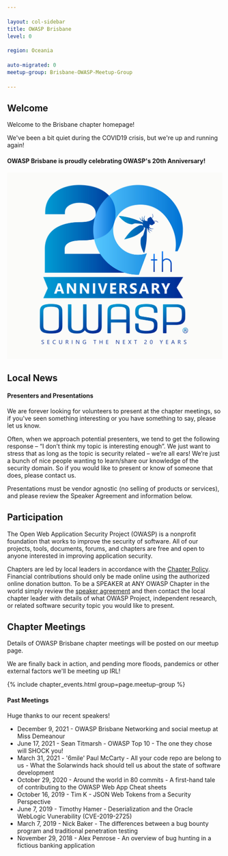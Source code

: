 ```yaml
---

layout: col-sidebar
title: OWASP Brisbane
level: 0

region: Oceania

auto-migrated: 0
meetup-group: Brisbane-OWASP-Meetup-Group

---
```

## Welcome

Welcome to the Brisbane chapter homepage!

We've been a bit quiet during the COVID19 crisis, but we're up and running again!

#### OWASP Brisbane is proudly celebrating OWASP's 20th Anniversary!
[![OWASP 20th Anniversary Image](assets/images/OWASP%2020th%20Anniversary.jpeg)](https://20thanniversary.owasp.org/)

## Local News

#### Presenters and Presentations

We are forever looking for volunteers to present at the chapter meetings, so if you've seen something interesting or you have something to say, please let us know.

Often, when we approach potential presenters, we tend to get the following response – “I don’t think my topic is interesting enough”. We just want to stress that as long as the topic is security related – we’re all ears\! We’re just a bunch of nice people wanting to learn/share our knowledge of the security domain. So if you would like to present or know of someone that does, please contact us.

Presentations must be vendor agnostic (no selling of products or services), and please review the Speaker Agreement and information below.

## Participation
The Open Web Application Security Project (OWASP) is a nonprofit foundation that works to improve the security of software. All of our projects, tools, documents, forums, and chapters are free and open to anyone interested in improving application security. 

Chapters are led by local leaders in accordance with the [Chapter Policy](https://owasp.org/www-policy/). Financial contributions should only be made online using the authorized online donation button. To be a SPEAKER at ANY OWASP Chapter in the world simply review the [speaker agreement](https://owasp.org/www-policy/) and then contact the local chapter leader with details of what OWASP Project, independent research, or related software security topic you would like to present.

## Chapter Meetings
Details of OWASP Brisbane chapter meetings will be posted on our meetup page. 

We are finally back in action, and pending more floods, pandemics or other external factors we'll be meeting up IRL!


{% include chapter_events.html group=page.meetup-group %}



#### Past Meetings

Huge thanks to our recent speakers!
- December 9, 2021 - OWASP Brisbane Networking and social meetup at Miss Demeanour
- June 17, 2021 - Sean Titmarsh - OWASP Top 10 - The one they chose will SHOCK you!
- March 31, 2021 - '6mile' Paul McCarty - All your code repo are belong to us - What the Solarwinds hack should tell us about the state of software development
- October 29, 2020 - Around the world in 80 commits - A first-hand tale of contributing to the OWASP Web App Cheat sheets
- October 16, 2019 - Tim K - JSON Web Tokens from a Security Perspective
- June 7, 2019 - Timothy Hamer - Deserialization and the Oracle WebLogic Vunerability (CVE-2019-2725)
- March 7, 2019 - Nick Baker - The differences between a bug bounty program and traditional penetration testing
- November 29, 2018 - Alex Penrose - An overview of bug hunting in a fictious banking application
